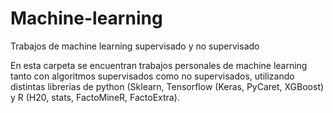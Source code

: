# Machine-learning
Trabajos de machine learning supervisado y no supervisado

En esta carpeta se encuentran trabajos personales de machine learning tanto con algoritmos supervisados como no supervisados, utilizando distintas librerias de python (Sklearn, Tensorflow (Keras, PyCaret, XGBoost) y R (H20, stats, FactoMineR, FactoExtra).
